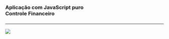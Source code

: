 <h3>Aplicação com JavaScript puro<br>Controle Financeiro<h3><hr>

<img src="https://media.giphy.com/media/rozkXKMYXgGF7w7eta/giphy.gif" />

